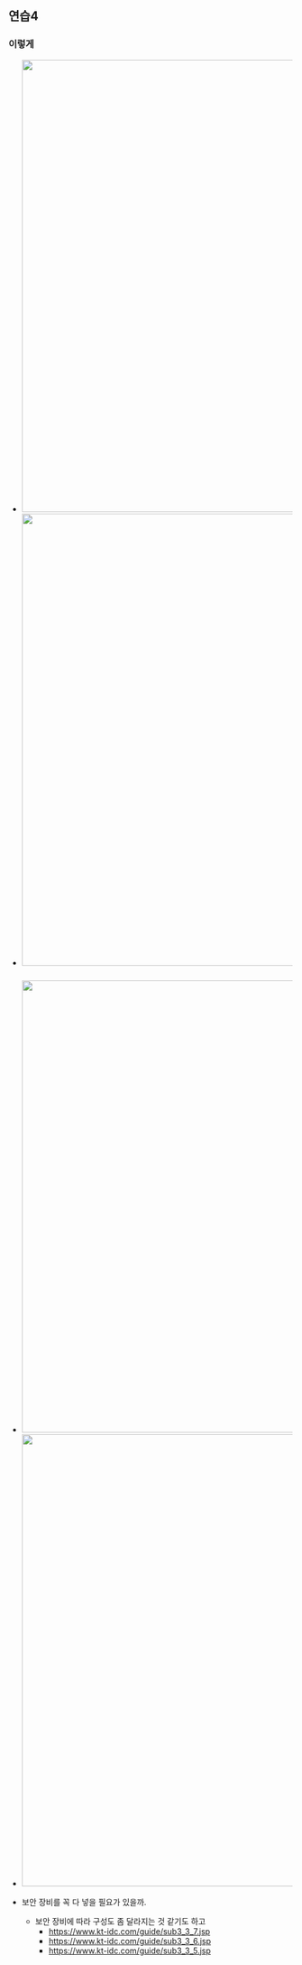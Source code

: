 ## 연습4 
### 이렇게
- <img src="https://user-images.githubusercontent.com/19552819/99258638-35d22980-285c-11eb-8849-052d1ede1f23.png" width="800" height="800">
- <img src="https://user-images.githubusercontent.com/19552819/99258664-41255500-285c-11eb-92a9-86a925c51870.png" width="800" height="800">
### 
- <img src="https://user-images.githubusercontent.com/19552819/99664876-32cd7800-2aac-11eb-9850-97c35900d2ba.png" width="800" height="800">
- <img src="https://user-images.githubusercontent.com/19552819/99664930-4678de80-2aac-11eb-81e6-2834c9df1ebc.png" width="800" height="800">


- 보안 장비를 꼭 다 넣을 필요가 있을까.
  - 보안 장비에 따라 구성도 좀 달라지는 것 같기도 하고
    - https://www.kt-idc.com/guide/sub3_3_7.jsp
    - https://www.kt-idc.com/guide/sub3_3_6.jsp
    - https://www.kt-idc.com/guide/sub3_3_5.jsp
